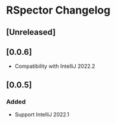 <!-- Keep a Changelog guide -> https://keepachangelog.com -->

# RSpector Changelog

## [Unreleased]

## [0.0.6]
- Compatibility with IntelliJ 2022.2

## [0.0.5]
### Added
- Support IntelliJ 2022.1